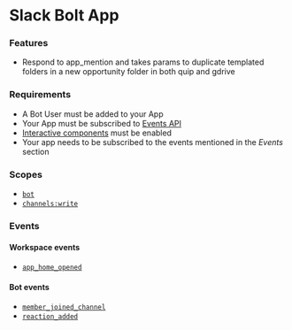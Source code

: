 # Slack Bolt App

### Features

* Respond to app_mention and takes params to duplicate templated folders in a new opportunity folder in both quip and gdrive

### Requirements

* A Bot User must be added to your App
* Your App must be subscribed to [Events API](https://api.slack.com/events-api)
* [Interactive components](https://api.slack.com/reference/messaging/interactive-components) must be enabled
* Your app needs to be subscribed to the events mentioned in the *Events* section

### Scopes

* [`bot`](https://api.slack.com/scopes/bot)
* [`channels:write`](https://api.slack.com/scopes/channels:write)

### Events

#### Workspace events
* [`app_home_opened`](https://api.slack.com/events/app_home_opened)

#### Bot events
* [`member_joined_channel`](https://api.slack.com/events/member_joined_channel)
* [`reaction_added`](https://api.slack.com/events/reaction_added)